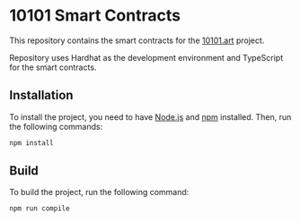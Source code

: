 # 10101 Smart Contracts

This repository contains the smart contracts for the [10101.art](https://10101.art) project.

Repository uses Hardhat as the development environment and TypeScript for the smart contracts.

## Installation
To install the project, you need to have [Node.js](https://nodejs.org/) and [npm](https://www.npmjs.com/) installed. Then, run the following commands:

```bash
npm install
```

## Build
To build the project, run the following command:

```bash
npm run compile
```
